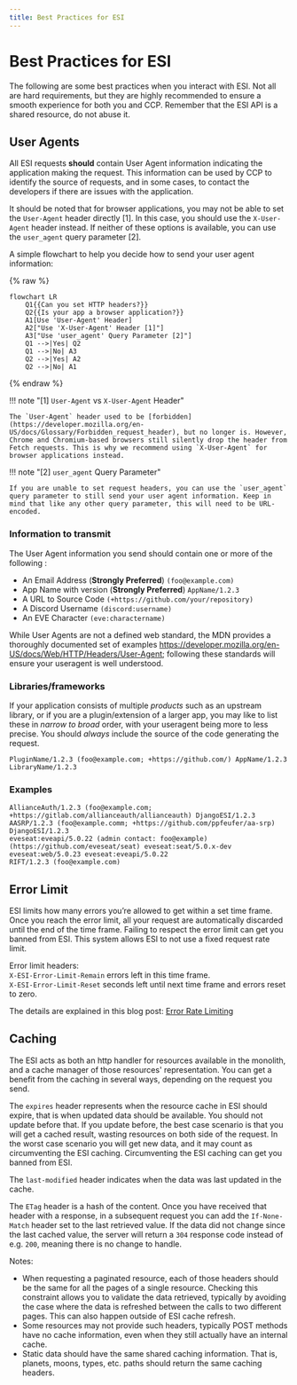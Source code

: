 ```yaml
---
title: Best Practices for ESI
---
```

# Best Practices for ESI

The following are some best practices when you interact with ESI. Not all are hard requirements, but they are highly recommended to ensure a smooth experience for both you and CCP. Remember that the ESI API is a shared resource, do not abuse it.

## User Agents

All ESI requests **should** contain User Agent information indicating the application making the request. This information can be used by CCP to identify the source of requests, and in some cases, to contact the developers if there are issues with the application.

It should be noted that for browser applications, you may not be able to set the `User-Agent` header directly [1]. In this case, you should use the `X-User-Agent` header instead. If neither of these options is available, you can use the `user_agent` query parameter [2].

A simple flowchart to help you decide how to send your user agent information:

{% raw %}
``` mermaid
flowchart LR
    Q1{{Can you set HTTP headers?}}
    Q2{{Is your app a browser application?}}
    A1[Use 'User-Agent' Header]
    A2["Use 'X-User-Agent' Header [1]"]
    A3["Use 'user_agent' Query Parameter [2]"]
    Q1 -->|Yes| Q2
    Q1 -->|No| A3
    Q2 -->|Yes| A2
    Q2 -->|No| A1
```
{% endraw %}

!!! note "[1] `User-Agent` vs `X-User-Agent` Header"

    The `User-Agent` header used to be [forbidden](https://developer.mozilla.org/en-US/docs/Glossary/Forbidden_request_header), but no longer is. However, Chrome and Chromium-based browsers still silently drop the header from Fetch requests. This is why we recommend using `X-User-Agent` for browser applications instead.

!!! note "[2] `user_agent` Query Parameter"

    If you are unable to set request headers, you can use the `user_agent` query parameter to still send your user agent information. Keep in mind that like any other query parameter, this will need to be URL-encoded.

### Information to transmit

The User Agent information you send should contain one or more of the following :

- An Email Address (**Strongly Preferred**) `(foo@example.com)`
- App Name with version (**Strongly Preferred**) `AppName/1.2.3`
- A URL to Source Code `(+https://github.com/your/repository)`
- A Discord Username `(discord:username)`
- An EVE Character `(eve:charactername)`

While User Agents are not a defined web standard, the MDN provides a thoroughly documented set of examples <https://developer.mozilla.org/en-US/docs/Web/HTTP/Headers/User-Agent>; following these standards will ensure your useragent is well understood.

### Libraries/frameworks

If your application consists of multiple _products_ such as an upstream library, or if you are a plugin/extension of a larger app, you may like to list these in _narrow to broad_ order, with your useragent being more to less precise. You should _always_ include the source of the code generating the request.

```text
PluginName/1.2.3 (foo@example.com; +https://github.com/) AppName/1.2.3 LibraryName/1.2.3
```

### Examples

```
AllianceAuth/1.2.3 (foo@example.com; +https://gitlab.com/allianceauth/allianceauth) DjangoESI/1.2.3
AASRP/1.2.3 (foo@example.comm; +https://github.com/ppfeufer/aa-srp) DjangoESI/1.2.3
eveseat:eveapi/5.0.22 (admin contact: foo@example) (https://github.com/eveseat/seat) eveseat:seat/5.0.x-dev eveseat:web/5.0.23 eveseat:eveapi/5.0.22
RIFT/1.2.3 (foo@example.com)
```

## Error Limit

ESI limits how many errors you’re allowed to get within a set time frame. Once you reach the error limit, all your request are automatically discarded until the end of the time frame. Failing to respect the error limit can get you banned from ESI. This system allows ESI to not use a fixed request rate limit.

Error limit headers:  
`X-ESI-Error-Limit-Remain` errors left in this time frame.  
`X-ESI-Error-Limit-Reset` seconds left until next time frame and errors reset to zero.

The details are explained in this blog post: [Error Rate Limiting](/blog/error-rate-limiting-imminent)

## Caching

The ESI acts as both an http handler for resources available in the monolith, and a cache manager of those resources' representation. You can get a benefit from the caching in several ways, depending on the request you send.

The `expires` header represents when the resource cache in ESI should expire, that is when updated data should be available.
You should not update before that. If you update before, the best case scenario is that you will get a cached result, wasting resources on both side of the request. In the worst case scenario you will get new data, and it may count as circumventing the ESI caching. Circumventing the ESI caching can get you banned from ESI.

The `last-modified` header indicates when the data was last updated in the cache.

The `ETag` header is a hash of the content. Once you have received that header with a response, in a subsequent request you can add the `If-None-Match` header set to the last retrieved value. If the data did not change since the last cached value, the server will return a `304` response code instead of e.g. `200`, meaning there is no change to handle.

Notes:

- When requesting a paginated resource, each of those headers should be the same for all the pages of a single resource. Checking this constraint allows you to validate the data retrieved, typically by avoiding the case where the data is refreshed between the calls to two different pages. This can also happen outside of ESI cache refresh.
- Some resources may not provide such headers, typically POST methods have no cache information, even when they still actually have an internal cache.
- Static data should have the same shared caching information. That is, planets, moons, types, etc. paths should return the same caching headers.
